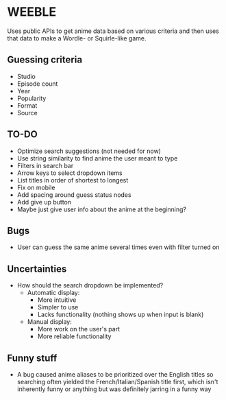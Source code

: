 # WEEBLE

Uses public APIs to get anime data based on various criteria and then uses that
data to make a Wordle- or Squirle-like game.

## Guessing criteria

- Studio
- Episode count
- Year
- Popularity
- Format
- Source

## TO-DO

- Optimize search suggestions (not needed for now)
- Use string similarity to find anime the user meant to type
- Filters in search bar
- Arrow keys to select dropdown items
- List titles in order of shortest to longest
- Fix on mobile
- Add spacing around guess status nodes
- Add give up button
- Maybe just give user info about the anime at the beginning?

## Bugs

- User can guess the same anime several times even with filter turned on

## Uncertainties

- How should the search dropdown be implemented?
  - Automatic display:
    - More intuitive
    - Simpler to use
    - Lacks functionality (nothing shows up when input is blank)
  - Manual display:
    - More work on the user's part
    - More reliable functionality

## Funny stuff

- A bug caused anime aliases to be prioritized over the English titles so
  searching often yielded the French/Italian/Spanish title first, which isn't
  inherently funny or anything but was definitely jarring in a funny way
